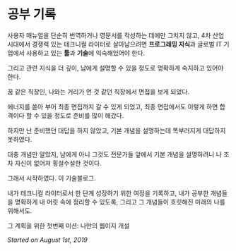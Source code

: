 # 공부 기록



사용자 매뉴얼을 단순히 번역하거나 영문서를 작성하는 데에만 그치지 않고, 4차 산업 시대에서 경쟁력 있는 테크니컬 라이터로 살아남으려면 **프로그래밍 지식**과 글로벌 IT 기업에서 사용하고 있는 **툴**과 **기술**에 익숙해있어야 한다.

그리고 관련 지식을 더 깊이, 남에게 설명할 수 있을 정도로 명확하게 숙지하고 있어야 한다.

꿈 같은 직장인, 나와는 거리가 먼 것 같던 직장에서 면접을 보게 되었다.

에너지를 쏟아 부어 최종 면접까지 갈 수 있게 되었고, 최종 면접에서도 이렇게 하면 합격이다 할 수 있을 정도로 준비를 많이 해갔다.

하지만 난 준비했던 대답을 하지 않았고, 기본 개념을 설명하는데 똑부러지게 대답하지 못하였다.

대충 개념만 알았지, 남에게 아니 그것도 전문가들 앞에서 기본 개념을 설명하려니 나 조차 자신이 없어져 횡설수설한 것이다.

그래서 시작하였다. 이 기술블로그.

내가 테크니컬 라이터로서 한 단계 성장하기 위한 여정을 기록하고, 내가 공부한 개념들을 명확하게 내 머릿 속에 정리할 수 있도록, 그리고 그 개념들이 흐릿해진 미래의 나를 위해서도.

그 계획을 위한 첫번째 미션: 나만의 웹이지 개설

_Started on August 1st, 2019_

